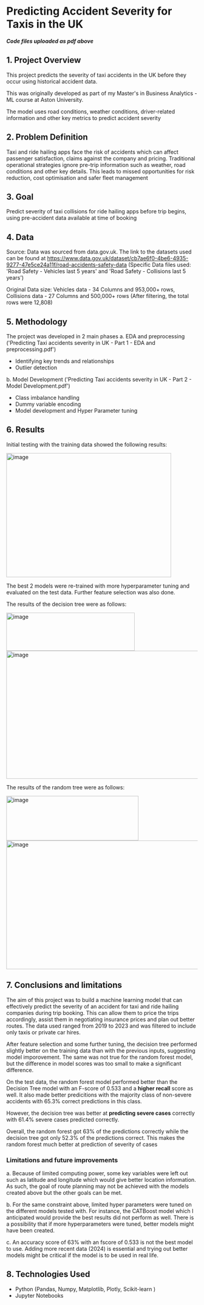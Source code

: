 # Predicting Accident Severity for Taxis in the UK

***Code files uploaded as pdf above***

## 1. Project Overview

This project predicts the severity of taxi accidents in the UK before they occur using historical accident data.

This was originally developed as part of my Master's in Business Analytics - ML course at Aston University. 

The model uses road conditions, weather conditions, driver-related information and other key metrics to predict accident severity

## 2. Problem Definition

Taxi and ride hailing apps face the risk of accidents which can affect passenger satisfaction, claims against the company and pricing. Traditional operational strategies ignore pre-trip information such as weather, road conditions and other key details. This leads to missed opportunities for risk reduction, cost optimisation and safer fleet management

## 3. Goal

Predict severity of taxi collisions for ride hailing apps before trip begins, using pre-accident data available at time of booking

## 4. Data

Source: Data was sourced from data.gov.uk. The link to the datasets used can be found at https://www.data.gov.uk/dataset/cb7ae6f0-4be6-4935-9277-47e5ce24a11f/road-accidents-safety-data
(Specific Data files used: 'Road Safety - Vehicles last 5 years' and 'Road Safety - Collisions last 5 years')

Original Data size: Vehicles data - 34 Columns and 953,000+ rows, Collisions data - 27 Columns and 500,000+ rows (After filtering, the total rows were 12,808)

## 5. Methodology

The project was developed in 2 main phases
a. EDA and preprocessing ('Predicting Taxi accidents severity in UK - Part 1 - EDA and preprocessing.pdf')
  - Identifying key trends and relationships
  - Outlier detection
    
b. Model Development ('Predicting Taxi accidents severity in UK - Part 2 - Model Development.pdf')
  - Class imbalance handling
  - Dummy variable encoding
  - Model development and Hyper Parameter tuning

## 6. Results

Initial testing with the training data showed the following results:

<img width="434" height="326" alt="image" src="https://github.com/user-attachments/assets/e2aad1ae-5f2b-4595-92ac-5613f709915f" />

The best 2 models were re-trained with more hyperparameter tuning and evaluated on the test data. Further feature selection was also done.

The results of the decision tree were as follows:

<img width="338" height="100" alt="image" src="https://github.com/user-attachments/assets/6ac043d1-435f-4d76-9158-46f2f38fbddb" />

<img width="594" height="336" alt="image" src="https://github.com/user-attachments/assets/3232407c-78c4-4ec5-8800-f2b76015b097" />


The results of the random tree were as follows:

<img width="348" height="117" alt="image" src="https://github.com/user-attachments/assets/ae7617b1-094f-4450-8d22-23784339ef1e" />

<img width="584" height="338" alt="image" src="https://github.com/user-attachments/assets/0b2d2fc9-714e-4f0c-88e0-7db088c6b6ba" />

## 7. Conclusions and limitations

The aim of this project was to build a machine learning model that can effectively predict the severity of an accident for taxi and ride hailing companies during trip booking. This can allow them to price the trips accordingly, assist them in negotiating insurance prices and plan out better routes. The data used ranged from 2019 to 2023 and was filtered to include only taxis or private car hires.

After feature selection and some further tuning, the decision tree performed slightly better on the training data than with the previous inputs, suggesting model imporovement. The same was not true for the random forest model, but the difference in model scores was too small to make a significant difference.

On the test data, the random forest model performed better than the Decision Tree model with an F-score of 0.533 and a **higher recall** score as well. It also made better predicitions with the majority class of non-severe accidents with 65.3% correct predictions in this class.

However, the decision tree was better at **predicting severe cases** correctly with 61.4% severe cases predicted correctly.

Overall, the random forest got 63% of the predictions correctly while the decision tree got only 52.3% of the predictions correct. This makes the random forest much better at prediction of severity of cases

### Limitations and future improvements

a. Because of limited computing power, some key variables were left out such as latitude and longitude which would give better location information. As such, the goal of route planning may not be achieved with the models created above but the other goals can be met.
   
b. For the same constraint above, limited hyper parameters were tuned on the different models tested with. For instance, the CATBoost model which I anticipated would provide the best results did not perform as well. There is a possibility that if more hyperparameters were tuned, better models might have been created.

c. An accuracy score of 63% with an fscore of 0.533 is not the best model to use. Adding more recent data (2024) is essential and trying out better models might be critical if the model is to be used in real life.

## 8. Technologies Used
- Python (Pandas, Numpy, Matplotlib, Plotly, Scikit-learn )
- Jupyter Notebooks


